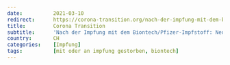 ```yaml
---
date:          2021-03-10
redirect:      https://corona-transition.org/nach-der-impfung-mit-dem-biontech-pfizer-impfstoff-neun-tote-in-luzerner
title:         Corona Transition
subtitle:      'Nach der Impfung mit dem Biontech/Pfizer-Impfstoff: Neun Tote in Luzerner Altersheim'
country:       CH
categories:    [Impfung]
tags:          [mit oder an impfung gestorben, biontech]
---
```

